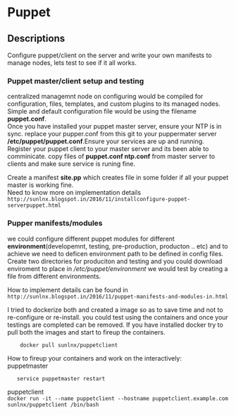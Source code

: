 # Puppet

## Descriptions
Configure puppet/client on the server and write your own manifests to manage nodes, lets test to see if it all works. 

### Puppet master/client setup and testing 
centralized managemnt node on configuring would be compiled for configuration, files, templates,
and custom plugins to its managed nodes. Simple and default configuration file would be using the filename **puppet.conf**.  
Once you have installed your puppet master server, ensure your NTP is in sync. replace your pupper.conf from this git to your puppermater server **/etc/puppet/puppet.conf**.Ensure your services are up and running. Register your puppet client to your master server and its been able to comminicate. copy files of **puppet.conf ntp.conf** from master server to clients and make sure service is runing fine.  

Create a manifest **site.pp** which creates file in some folder if all your puppet master is working fine.  
Need to know more on implementation details ```http://sunlnx.blogspot.in/2016/11/installconfigure-puppet-serverpuppet.html```


### Pupper manifests/modules
we could configure different puppet modules for different **environment**(developemnt, testing, pre-production, producton .. etc) and to achieve we need to deficen environment path to be defined in config files. Create two directories for produciton and testing and you could download enviroment to place in */etc/puppet/environment* we would test by creating a file from different environments. 

How to implement details can be found in ```http://sunlnx.blogspot.in/2016/11/puppet-manifests-and-modules-in.html```  

I tried to dockerize both and created a image so as to save time and not to re-configure or re-install. you could test using the containers and once your testings are completed can be removed. If you have installed docker try to pull both the images and start to fireup the containers.  
``` docker pull sunlnx/puppetmaster
    docker pull sunlnx/puppetclient
```  
How to fireup your containers and work on the interactively:  
puppetmaster  
```docker run -it --name puppetmaster --hostname puppetmaster.example.com sunlnx/puppetmaster /bin/bash  
   service puppetmaster restart
```
puppetclient  
```docker run -it --name puppetclient --hostname puppetclient.example.com sunlnx/puppetclient /bin/bash```
